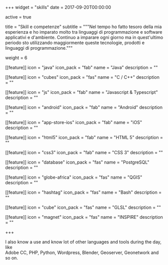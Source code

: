 +++
widget = "skills"
date = 2017-09-20T00:00:00

active = true

title = "Skill e competenze"
subtitle = """Nel tempo ho fatto tesoro della mia esperienza e ho imparato molto tra linguaggi di programmazione e software applicativi e d'ambiente.
Continuo a imparare ogni giorno ma in quest'ultimo periodo sto utilizzando maggiormente queste tecnologie, prodotti e linguaggi di programmazione."""

weight = 6

[[feature]]
  icon = "java"
  icon_pack = "fab"
  name = "Java"
  description = ""
  
[[feature]]
  icon = "cubes"
  icon_pack = "fas"
  name = "C / C++"
  description = ""

[[feature]]
  icon = "js"
  icon_pack = "fab"
  name = "Javascript & Typescript"
  description = ""  

[[feature]]
  icon = "android"
  icon_pack = "fab"
  name = "Android"
  description = ""

[[feature]]
  icon = "app-store-ios"
  icon_pack = "fab"
  name = "iOS"
  description = ""

[[feature]]
  icon = "html5"
  icon_pack = "fab"
  name = "HTML 5"
  description = ""

[[feature]]
  icon = "css3"
  icon_pack = "fab"
  name = "CSS 3"
  description = ""
  
[[feature]]
  icon = "database"
  icon_pack = "fas"
  name = "PostgreSQL"
  description = ""

[[feature]]
  icon = "globe-africa"
  icon_pack = "fas"
  name = "QGIS"
  description = ""

[[feature]]
  icon = "hashtag"
  icon_pack = "fas"
  name = "Bash"
  description = ""

[[feature]]
  icon = "cube"
  icon_pack = "fas"
  name = "GLSL"
  description = ""

[[feature]]
  icon = "magnet"
  icon_pack = "fas"
  name = "INSPIRE"
  description = ""

+++

I also know a use and know lot of other languages and tools during the day, like <br/>Adobe CC, PHP, Python, Wordpress, Blender, Geoserver, Geonetwork and so on.
